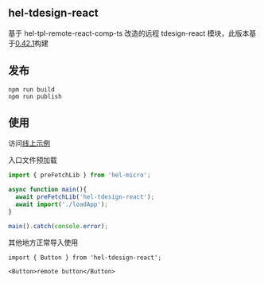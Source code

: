 ## hel-tdesign-react
基于 hel-tpl-remote-react-comp-ts 改造的远程 tdesign-react 模块，此版本基于[0.42.1](https://0_42_1-tdesign-react.surge.sh/react/overview)构建

## 发布

```
npm run build
npm run publish
```

## 使用
访问[线上示例](https://codesandbox.io/s/hel-demo-use-tedesign-nw8bfb)

入口文件预加载
```ts
import { preFetchLib } from 'hel-micro';

async function main(){
  await preFetchLib('hel-tdesign-react');
  await import('./loadApp');
}

main().catch(console.error);
```

其他地方正常导入使用
```tsx
import { Button } from 'hel-tdesign-react';

<Button>remote button</Button>
```
